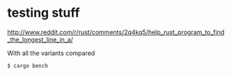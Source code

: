 # testing stuff

http://www.reddit.com/r/rust/comments/2q4kq5/help_rust_program_to_find_the_longest_line_in_a/

With all the variants compared

```bash
$ cargo bench
```
